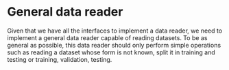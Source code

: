 # General data reader

Given that we have all the interfaces to implement a data reader, we need to implement a general data reader capable of reading datasets. To be as general as possible, this data reader should only perform simple operations such as reading a dataset whose form is not known, split it in training and testing or training, validation, testing.